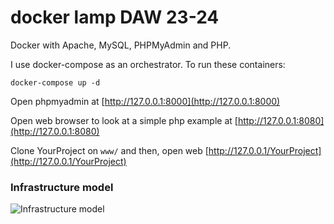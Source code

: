 # docker lamp DAW 23-24

Docker with Apache, MySQL, PHPMyAdmin and PHP.

I use docker-compose as an orchestrator. To run these containers:

```
docker-compose up -d
```

Open phpmyadmin at [http://127.0.0.1:8000](http://127.0.0.1:8000)

Open web browser to look at a simple php example at [http://127.0.0.1:8080](http://127.0.0.1:8080)

Clone YourProject on `www/` and then, open web [http://127.0.0.1/YourProject](http://127.0.0.1/YourProject)

### Infrastructure model

![Infrastructure model](./infrastructure_model.png)
